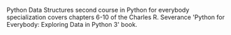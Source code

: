 Python Data Structures 
second course in Python for everybody specialization
covers chapters 6-10 of the Charles R. Severance 'Python for Everybody: Exploring Data in Python 3' book.